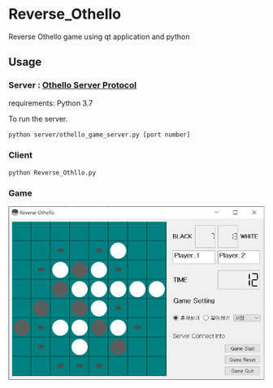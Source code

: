 # Reverse_Othello
 Reverse Othello game using qt application and python



## Usage

### Server : [Othello Server Protocol](https://gitlab.com/UNKNOWN.UN/othello_protocol?fbclid=IwAR0ZRm-jF_qs_Svtq8qf3y0QtyqS4GF_uyDLXyyttxhvMTh7wZnTVe0LTLY)

requirements: Python 3.7

To run the server.

```
python server/othello_game_server.py [port number]
```

### Client

```
python Reverse_Othllo.py
```

### Game

![game_screen](image/Demo.png)
